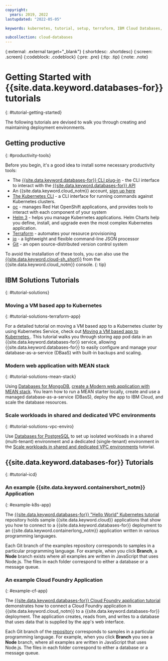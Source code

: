 ```yaml
---
copyright:
  years: 2019, 2022
lastupdated: "2022-05-05"

keywords: kubernetes, tutorial, setup, terraform, IBM Cloud Databases, ICD

subcollection: cloud-databases
---
```


{:external: .external target="_blank"}
{:shortdesc: .shortdesc}
{:screen: .screen}
{:codeblock: .codeblock}
{:pre: .pre}
{:tip: .tip}
{:note: .note}

# Getting Started with {{site.data.keyword.databases-for}} tutorials 
{: #tutorial-getting-started}

The following tutorials are devised to walk you through creating and maintaining deployment environments.

## Getting productive 
{: #productivity-tools}

Before you begin, it's a good idea to install some necessary productivity tools:

- The [{{site.data.keyword.databases-for}} CLI plug-in](https://cloud.ibm.com/docs/databases-cli-plugin) - the CLI interface to interact with the [{{site.data.keyword.databases-for}} API](https://cloud.ibm.com/apidocs/cloud-databases-api/cloud-databases-api-v5#introduction)
- An {{site.data.keyword.cloud_notm}} account, [sign up here](https://cloud.ibm.com/registration/)
- [The Kubernetes CLI](https://kubernetes.io/docs/tasks/tools/install-kubectl/) - a CLI interface for running commands against Kubernetes clusters.
- [oc](https://docs.openshift.com/container-platform/4.7/cli_reference/openshift_cli/getting-started-cli.html) - manages Red Hat OpenShift applications, and provides tools to interact with each component of your system
- [Helm 3](https://helm.sh/) - helps you manage Kubernetes applications. Helm Charts help you define, install, and upgrade even the most complex Kubernetes application.
- [Terraform](https://learn.hashicorp.com/tutorials/terraform/install-cli) - automates your resource provisioning
- [jq](https://stedolan.github.io/jq/) - a lightweight and flexible command-line JSON processor
- [Git](https://git-scm.com/book/en/v2/Getting-Started-Installing-Git) - an open source-distributed version control system

To avoid the installation of these tools, you can also use the [{{site.data.keyword.cloud-sh_short}}](https://cloud.ibm.com/sh) from the {{site.data.keyword.cloud_notm}} console. {: tip}

## IBM Solutions Tutorials
{: #tutorial-solutions}

### Moving a VM based app to Kubernetes
{: #tutorial-solutions-terraform-app}

For a detailed tutorial on moving a VM based app to a Kubernetes cluster by using Kubernetes Service, check out [Moving a VM based app to Kubernetes
](/docs/solution-tutorials?topic=solution-tutorials-vm-to-containers-and-kubernetes). This tutorial walks you through storing app pod data in an {{site.data.keyword.databases-for}} service, allowing {{site.data.keyword.databases-for}} to easily configure and manage your database-as-a-service (DBaaS) with built-in backups and scaling.

### Modern web application with MEAN stack
{: #tutorial-solutions-mean-stack}

Using [Databases for MongoDB](/docs/databases-for-mongodb), [create a Modern web application with MEAN stack](/docs/solution-tutorials?topic=solution-tutorials-mean-stack). You learn how to run a MEAN starter locally, create and use a managed database-as-a-service (DBasS), deploy the app to IBM Cloud, and scale the database resources.

### Scale workloads in shared and dedicated VPC environments
{: #tutorial-solutions-vpc-enviro}

Use [Databases for PostgreSQL](/docs/databases-for-postgresql) to set up isolated workloads in a shared (multi-tenant) environment and a dedicated (single-tenant) environment in the [Scale workloads in shared and dedicated VPC environments](/docs/solution-tutorials?topic=solution-tutorials-vpc-scaling-dedicated-compute) tutorial.

## {{site.data.keyword.databases-for}} Tutorials
{: #tutorial-icd}

### An example {{site.data.keyword.containershort_notm}} Application
{: #example-k8s-app}

The [{{site.data.keyword.databases-for}} "Hello World" Kubernetes tutorial](https://github.com/IBM-Cloud/clouddatabases-helloworld-kubernetes-examples) repository holds sample {{site.data.keyword.cloud}} applications that show you how to connect to a {{site.data.keyword.databases-for}} deployment to an {{site.data.keyword.containerlong_notm}} application written in various programming languages.  

Each Git branch of the examples repository corresponds to samples in a particular programming language. For example, when you click **Branch**, a **Node** branch exists where all examples are written in JavaScript that uses Node.js. The files in each folder correspond to either a database or a message queue.  

### An example Cloud Foundry Application
{: #example-cf-app}

The [{{site.data.keyword.databases-for}} Cloud Foundry application tutorial](https://github.com/IBM-Cloud/clouddatabases-helloworld-cloudfoundry-examples) demonstrates how to connect a Cloud Foundry application in {{site.data.keyword.cloud_notm}} to a {{site.data.keyword.databases-for}} deployment. The application creates, reads from, and writes to a database that uses data that is supplied by the app's web interface.

Each Git branch of the [repository](https://github.com/IBM-Cloud/clouddatabases-helloworld-cloudfoundry-examples) corresponds to samples in a particular programming language. For example, when you click **Branch** you see a **Node** branch, where all examples are written in JavaScript that uses Node.js. The files in each folder correspond to either a database or a message queue. 